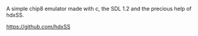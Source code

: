 A simple chip8 emulator made with c, the SDL 1.2 and the precious help of hdxSS.

https://github.com/hdxSS
